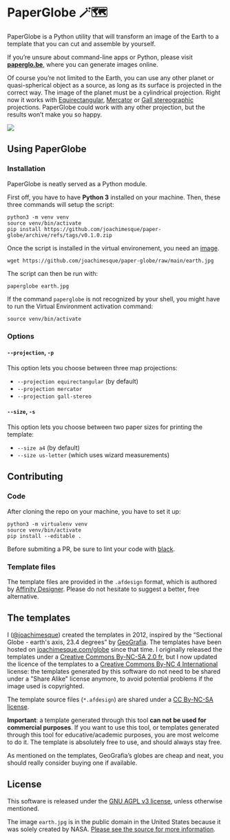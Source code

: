 # PaperGlobe 🪄🗺

PaperGlobe is a Python utility that will transform an image of the Earth to a template that you can cut and assemble by yourself.

If you’re unsure about command-line apps or Python, please visit **[paperglo.be](https://paperglo.be)**, where you can generate images online.

Of course you’re not limited to the Earth, you can use any other planet or quasi-spherical object as a source, as long as its surface is projected in the correct way. The image of the planet must be a cylindrical projection. Right now it works with [Equirectangular](https://en.wikipedia.org/wiki/Equirectangular_projection), [Mercator](https://en.wikipedia.org/wiki/Mercator_projection) or [Gall stereographic](https://en.wikipedia.org/wiki/Gall_stereographic_projection) projections. PaperGlobe could work with any other projection, but the results won’t make you so happy.

![](https://repository-images.githubusercontent.com/513955992/0b1beb9c-7e3d-4535-8feb-ba6dadaff4f8)

## Using PaperGlobe

### Installation

PaperGlobe is neatly served as a Python module.

First off, you have to have **Python 3** installed on your machine. Then, these three commands will setup the script:

```shell
python3 -m venv venv
source venv/bin/activate
pip install https://github.com/joachimesque/paper-globe/archive/refs/tags/v0.1.0.zip
```

Once the script is installed in the virtual environement, you need an [image](https://github.com/joachimesque/paper-globe/raw/main/earth.jpg).

```shell
wget https://github.com/joachimesque/paper-globe/raw/main/earth.jpg
```

The script can then be run with:

```shell
paperglobe earth.jpg
```

If the command `paperglobe` is not recognized by your shell, you might have to run the Virtual Environment activation command:

```shell
source venv/bin/activate
```

### Options

#### `--projection`, `-p`

This option lets you choose between three map projections:

- `--projection equirectangular` (by default)
- `--projection mercator`
- `--projection gall-stereo`

#### `--size`, `-s`

This option lets you choose between two paper sizes for printing the template:

- `--size a4` (by default)
- `--size us-letter` (which uses wizard measurements)

## Contributing

### Code

After cloning the repo on your machine, you have to set it up:

```shell
python3 -m virtualenv venv
source venv/bin/activate
pip install --editable .
```

Before submiting a PR, be sure to lint your code with [black](https://github.com/psf/black).

### Template files

The template files are provided in the `.afdesign` format, which is authored by [Affinity Designer](https://affinity.serif.com/en-gb/designer/). Please do not hesitate to suggest a better, free alternative.

## The templates

I ([@joachimesque](github.com/joachimesque)) created the templates in 2012, inspired by the “Sectional Globe - earth's axis, 23.4 degrees” by [GeoGrafia](www.geo-grafia.jp). The templates have been hosted on [joachimesque.com/globe](joachimesque.com/globe) since that time. I originally released the templates under a [Creative Commons By-NC-SA 2.0 fr](https://creativecommons.org/licenses/by-nc-sa/2.0/fr/), but I now updated the licence of the templates to a [Creative Commons By-NC 4 International](https://creativecommons.org/licenses/by-nc/4.0/) license: the templates generated by this software do not need to be shared under a "Share Alike" license anymore, to avoid potential problems if the image used is copyrighted.

The template source files (`*.afdesign`) are shared under a [CC By-NC-SA license](https://creativecommons.org/licenses/by-nc/4.0/).

**Important**: a template generated through this tool **can not be used for commercial purposes**. If you want to use this tool, or templates generated through this tool for educative/academic purposes, you are most welcome to do it. The template is absolutely free to use, and should always stay free.

As mentioned on the templates, GeoGrafia’s globes are cheap and neat, you should really consider buying one if available.

## License

This software is released under the [GNU AGPL v3 license](https://github.com/joachimesque/paper-globe/blob/main/LICENSE), unless otherwise mentioned.

The image `earth.jpg` is in the public domain in the United States because it was solely created by NASA. [Please see the source for more information](https://en.wikipedia.org/wiki/File:Equirectangular-projection.jpg).
